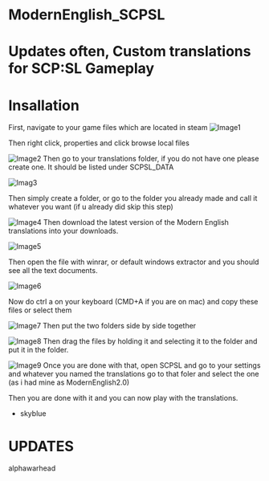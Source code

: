 # ModernEnglish_SCPSL
# Updates often, Custom translations for SCP:SL Gameplay





# Insallation
First, navigate to your game files which are located in steam
![Image1](https://user-images.githubusercontent.com/120991444/208324395-d3e2af50-f85e-422a-9f04-681f7a512587.png)

Then right click, properties and click browse local files


![Image2](https://user-images.githubusercontent.com/120991444/208324440-c8cfa48e-05c1-4def-bbef-9315832342d9.png)
Then go to your translations folder, if you do not have one please create one.
It should be listed under SCPSL_DATA

![Imag3](https://user-images.githubusercontent.com/120991444/208324459-ef049425-a499-4e7b-9cac-d7f8a359652f.png)

Then simply create a folder, or go to the folder you already made and call it whatever you want (if u already did skip this step)


![Image4](https://user-images.githubusercontent.com/120991444/208324479-18b24a68-0b35-4454-a613-8f1a45e79285.png)
Then download the latest version of the Modern English translations into your downloads.

![Image5](https://user-images.githubusercontent.com/120991444/208324502-0c411726-e9ea-47ad-a147-a09127be728b.png)

Then open the file with winrar, or default windows extractor and you should see all the text documents.


![Image6](https://user-images.githubusercontent.com/120991444/208324530-35956d71-1d29-4eff-abe8-5e9527493601.png)

Now do ctrl a on your keyboard (CMD+A if you are on mac) and copy these files or select them


![Image7](https://user-images.githubusercontent.com/120991444/208324562-72aafa33-d4fb-4156-ae98-331a7f418b19.png)
Then put the two folders side by side together



![Image8](https://user-images.githubusercontent.com/120991444/208324582-8b4b3c7f-7fdd-4260-8fd9-1747f7330080.png)
Then drag the files by holding it and selecting it to the folder and put it in the folder.


![Image9](https://user-images.githubusercontent.com/120991444/208324602-288e3383-2466-47e5-ad9e-bbbc52360940.png)
Once you are done with that, open SCPSL and go to your settings and whatever you named the translations go to that foler and select the one (as i had mine as ModernEnglish2.0)

Then you are done with it and you can now play with the translations.
- skyblue




# UPDATES
alphawarhead 




